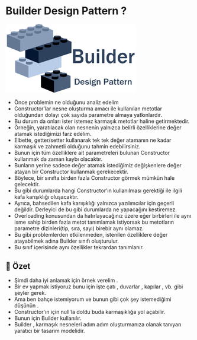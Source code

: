 # Builder Design Pattern ? 

<img src="https://github.com/rasitesdmr/CreationalDesignPatterns/blob/master/images/build.png" width="70%" height="50%"/>

* Önce problemin ne olduğunu analiz edelim 
* Constructor’lar nesne oluşturma amacı ile kullanılan metotlar olduğundan 
dolayı çok sayıda parametre almaya yatkınlardır. 
* Bu durum da onları ister istemez karmaşık metotlar haline getirmektedir. 
* Örneğin, yaratılacak olan nesnenin yalnızca belirli özelliklerine değer atamak istediğimizi farz edelim.
* Elbette, getter/setter kullanarak tek tek değer atamanın ne kadar karmaşık ve zahmetli olduğunu tahmin edebilirsiniz.
* Bunun için tüm özelliklere ait parametreleri bulunan Constructor kullanmak da zaman kaybı olacaktır.
* Bunların yerine sadece değer atamak istediğimiz değişkenlere değer atayan bir Constructor kullanmak gerekecektir. 
* Böylece, bir sınıfta birden fazla Constructor görmek mümkün hale gelecektir.
* Bu gibi durumlarda hangi Constructor’ın kullanılması gerektiği ile ilgili kafa karışıklığı oluşacaktır. 
* Ayrıca, bahsedilen kafa karışıklığı yalnızca yazılımcılar için geçerli değildir. Derleyici de bu 
gibi durumlarda ne yapacağını kestiremez. 
* Overloading konusundan da hatırlayacağınız üzere eğer birbirleri ile aynı isme sahip birden fazla metot 
tanımlamak istiyorsak bu metotların parametre dizinleri(tip, sıra, sayı) birebir aynı olamaz. 
* Bu gibi problemlerden etkilenmeden, istenilen özelliklere değer atayabilmek adına Builder sınıfı oluşturulur.
* Bu sınıf içerisinde aynı özellikler tekrardan tanımlanır.

## 📌 Özet

* Şimdi daha iyi anlamak için örnek verelim .
* Bir ev yapmak istiyoruz bunu için işte çatı , duvarlar , kapılar , vb. gibi şeyler gerek.
* Ama ben bahçe istemiyorum ve bunun gibi çok şey istemediğimi düşünün .
* Constructor'ın için null'la doldu buda karmaşıklığa yol açabilir.
* Bunun için Builder kullanılır.
* Builder , karmaşık nesneleri adım adım oluşturmanıza olanak tanıyan yaratıcı bir tasarım modelidir. 
